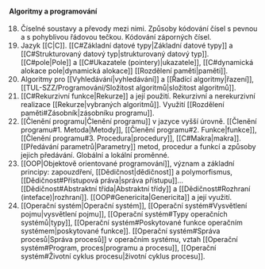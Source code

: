 #### Algoritmy a programování

18. Číselné soustavy a převody mezi nimi. Způsoby kódování čísel s pevnou a s pohyblivou řádovou tečkou. Kódování záporných čísel. 
19. Jazyk [[C|C]]. [[C#Základní datové typy|Základní datové typy]] a [[C#Strukturovaný datový typ|strukturovaný datový typ]]. [[C#pole|Pole]] a [[C#Ukazatele (pointery)|ukazatele]], [[C#dynamická alokace pole|dynamická alokace]] [[Rozdělení paměti|paměti]]. 
20. Algoritmy pro [[Vyhledávání|vyhledávání]] a [[Řadící algoritmy|řazení]], [[TUL-SZZ/Programování/Složitost algoritmů|složitost algoritmů]]. 
21. [[C#Rekurzivní funkce|Rekurze]] a její použití. Rekurzivní a nerekurzivní realizace [[Rekurze|vybraných algoritmů]]. Využití [[Rozdělení paměti#Zásobník|zásobníku programu]]. 
22. [[Členění programu|Členění programu]] v jazyce vyšší úrovně. [[Členění programu#1. Metoda|Metody]], [[Členění programu#2. Funkce|funkce]], [[Členění programu#3. Procedura|procedury]], [[C#Makra|makra]]. [[Předávání parametrů|Parametry]] metod, procedur a funkcí a způsoby jejich předávání. Globální a lokální proměnné. 
23. [[OOP|Objektově orientované programování]], význam a základní principy: zapouzdření, [[Dědičnost|dědičnost]] a polymorfismus, [[Dědičnost#Přístupová práva|správa přístupu]]... [[Dědičnost#Abstraktní třída|Abstraktní třídy]] a [[Dědičnost#Rozhraní (inteface)|rozhraní]]. [[OOP#Genericita|Genericita]] a její využití. 
24. [[Operační systém|Operační systém]], [[Operační systém#Vysvětlení pojmu|vysvětlení pojmu]], [[Operační systém#Typy operačních systémů|typy]], [[Operační systém#Poskytované funkce operačním systémem|poskytované funkce]]. [[Operační systém#Správa procesů|Správa procesů]] v operačním systému, vztah [[Operační systém#Program, proces|programu a procesu]], [[Operační systém#Životní cyklus procesu|životní cyklus procesu]]. 
